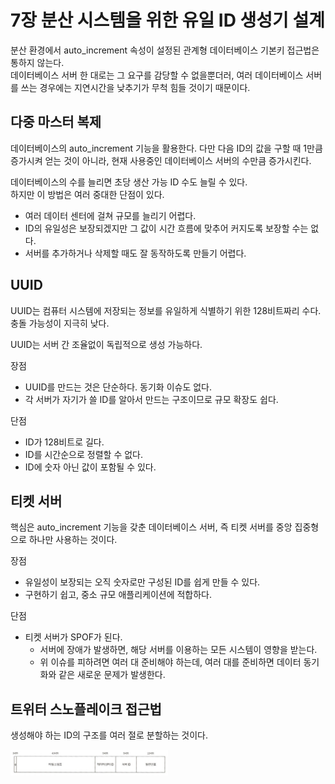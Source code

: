 # 7장 분산 시스템을 위한 유일 ID 생성기 설계

분산 환경에서 auto_increment 속성이 설정된 관계형 데이터베이스 기본키 접근법은 통하지 않는다.  
데이터베이스 서버 한 대로는 그 요구를 감당할 수 없을뿐더러, 여러 데이터베이스 서버를 쓰는 경우에는 지연시간을 낮추기가 무척 힘들 것이기 때문이다.

## 다중 마스터 복제

데이터베이스의 auto_increment 기능을 활용한다. 다만 다음 ID의 값을 구할 때 1만큼 증가시켜 얻는 것이 아니라, 현재 사용중인 데이터베이스 서버의 수만큼 증가시킨다.

데이터베이스의 수를 늘리면 초당 생산 가능 ID 수도 늘릴 수 있다.  
하지만 이 방법은 여러 중대한 단점이 있다.
* 여러 데이터 센터에 걸쳐 규모를 늘리기 어렵다.
* ID의 유일성은 보장되겠지만 그 값이 시간 흐름에 맞추어 커지도록 보장할 수는 없다.
* 서버를 추가하거나 삭제할 때도 잘 동작하도록 만들기 어렵다.

## UUID

UUID는 컴퓨터 시스템에 저장되는 정보를 유일하게 식별하기 위한 128비트짜리 수다. 충돌 가능성이 지극히 낮다.

UUID는 서버 간 조율없이 독립적으로 생성 가능하다.

장점
* UUID를 만드는 것은 단순하다. 동기화 이슈도 없다.
* 각 서버가 자기가 쓸 ID를 알아서 만드는 구조이므로 규모 확장도 쉽다.

단점
* ID가 128비트로 길다.
* ID를 시간순으로 정렬할 수 없다.
* ID에 숫자 아닌 값이 포함될 수 있다.

## 티켓 서버
핵심은 auto_increment 기능을 갖춘 데이터베이스 서버, 즉 티켓 서버를 중앙 집중형으로 하나만 사용하는 것이다.

장점
* 유일성이 보장되는 오직 숫자로만 구성된 ID를 쉽게 만들 수 있다.
* 구현하기 쉽고, 중소 규모 애플리케이션에 적합하다.

단점
* 티켓 서버가 SPOF가 된다.
  * 서버에 장애가 발생하면, 해당 서버를 이용하는 모든 시스템이 영향을 받는다.
  * 위 이슈를 피하려면 여러 대 준비해야 하는데, 여러 대를 준비하면 데이터 동기화와 같은 새로운 문제가 발생한다.

## 트위터 스노플레이크 접근법

생성해야 하는 ID의 구조를 여러 절로 분할하는 것이다.

<img src="images/snowflake.png" width=50%>